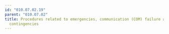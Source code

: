 ```yaml
---
id: "010.07.02.19"
parent: "010.07.02"
title: Procedures related to emergencies, communication (COM) failure and
  contingencies
---
```


